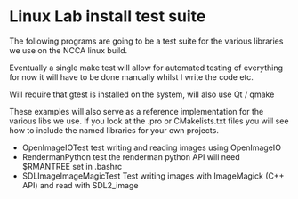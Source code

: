 # Linux Lab install test suite

The following programs are going to be a test suite for the various libraries we use on the NCCA linux build.

Eventually a single make test will allow for automated testing of everything for now it will have to be done manually whilst I write the code etc.

Will require that gtest is installed on the system, will also use Qt / qmake

These examples will also serve as a reference implementation for the various libs we use. If you look at the .pro or CMakelists.txt files you will see how to include the named libraries for your own projects.

- OpenImageIOTest test writing and reading images using OpenImageIO
- RendermanPython test the renderman python API will need $RMANTREE set in .bashrc
- SDLImageImageMagicTest Test writing images with ImageMagick (C++ API) and read with SDL2_image




